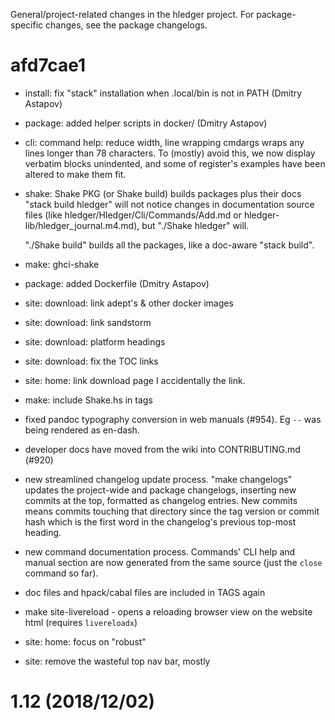 General/project-related changes in the hledger project. 
For package-specific changes, see the package changelogs.

# afd7cae1

- install: fix "stack" installation when .local/bin is not in PATH (Dmitry Astapov)

- package: added helper scripts in docker/ (Dmitry Astapov)

- cli: command help: reduce width, line wrapping
  cmdargs wraps any lines longer than 78 characters.  To (mostly) avoid
  this, we now display verbatim blocks unindented, and some of
  register's examples have been altered to make them fit.

- shake: Shake PKG (or Shake build) builds packages plus their docs
  "stack build hledger" will not notice changes in documentation source
  files (like hledger/Hledger/Cli/Commands/Add.md or
  hledger-lib/hledger_journal.m4.md), but "./Shake hledger" will.

  "./Shake build" builds all the packages, like a doc-aware "stack build".

- make: ghci-shake

- package: added Dockerfile (Dmitry Astapov)

- site: download: link adept's & other docker images

- site: download: link sandstorm

- site: download: platform headings

- site: download: fix the TOC links

- site: home: link download page
  I accidentally the link.

- make: include Shake.hs in tags

- fixed pandoc typography conversion in web manuals (#954).
  Eg `--` was being rendered as en-dash.

- developer docs have moved from the wiki into CONTRIBUTING.md (#920)

- new streamlined changelog update process.
  "make changelogs" updates the project-wide and package changelogs,
  inserting new commits at the top, formatted as changelog entries.
  New commits means commits touching that directory since the tag
  version or commit hash which is the first word in the changelog's
  previous top-most heading.

- new command documentation process.
  Commands' CLI help and manual section are now generated from the same
  source (just the `close` command so far).

- doc files and hpack/cabal files are included in TAGS again

- make site-livereload - opens a reloading browser view on the website html
  (requires `livereloadx`)

- site: home: focus on "robust"

- site: remove the wasteful top nav bar, mostly

# 1.12 (2018/12/02)
